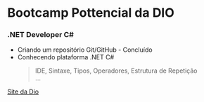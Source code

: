 # Bootcamp Pottencial da DIO
### .NET Developer C#
 - Criando um repositório Git/GitHub - Concluído
 - Conhecendo plataforma .NET C#
    > IDE, Sintaxe, Tipos, Operadores, Estrutura de Repetição <br>
    > ...
 
[Site da Dio](https://www.dio.me)
